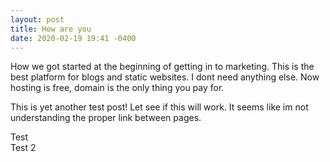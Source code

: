 ```yaml
---
layout: post
title: How are you
date: 2020-02-19 19:41 -0400
---
```


How we got started at the beginning of getting in to marketing. This is the best platform for blogs and static websites. I dont need anything else. Now hosting is free, domain is the only thing you pay for.

This is yet another test post! Let see if this will work. It seems like im not understanding the proper link between pages.

<div class="row">
<div class="col-md-6">
	Test
</div>

<div class="col-md-6">
	Test 2
</div>

</div>